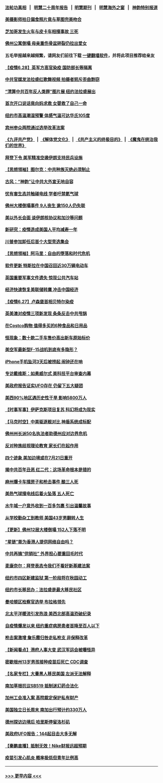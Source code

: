 #### [法轮功真相](https://github.com/gfw-breaker/truth/blob/master/README.md?t=0) &nbsp;&nbsp;|&nbsp;&nbsp; [明慧二十周年报告](https://github.com/gfw-breaker/mh-reports/blob/master/README.md?t=0) &nbsp;&nbsp;|&nbsp;&nbsp;[明慧期刊](https://github.com/gfw-breaker/mh-qikan) &nbsp;&nbsp;|&nbsp;&nbsp; [明慧海外之窗](https://github.com/gfw-breaker/mh-news/blob/master/README.md?t=0) &nbsp;&nbsp;|&nbsp;&nbsp; [神韵特别报道](https://github.com/gfw-breaker/mh-news/blob/master/shenyun.md?t=0)
#### [美摄影师拍日偏食照片竟与草图完美吻合](../pages/nsc412/n13052909.md?t=06290502) 
#### [芝加哥发生火车与皮卡车相撞事故 三死](../pages/nsc412/n13053162.md?t=06290502) 
#### [佛州公寓倒塌 母亲重伤骨盆碎裂仍拉出爱女](../pages/nsc412/n13052356.md?t=06290502) 
#### 五毛举报越来越频繁，请网友们前往下载 [一键翻墙软件](https://github.com/gfw-breaker/ssr-accounts)，并将此项目推荐给亲友
#### [【疫情6.28】英军方高官染疫 国防部长等隔离](../pages/nsc412/n13052662.md?t=06290502) 
#### [中共官媒发法拉盛红歌舞视频  拍摄者怒斥歪曲剽窃](../pages/nsc412/n13052125.md?t=06290502) 
#### [“清算中共百年反人类罪”图片展  纽约法拉盛展出](../pages/nsc412/n13052220.md?t=06290502) 
#### [首次开口说话竟向妈求救 女婴救了自己一命](../pages/nsc412/n13052117.md?t=06290502) 
#### [纽约市高温潮湿预警 体感气温可达华氏105度](../pages/nsc412/n13052122.md?t=06290502) 
#### [宾州参众两院通过选举改革法案](../pages/nsc412/n13051631.md?t=06290502) 
#### [《九评共产党》](https://github.com/begood0513/9ping.md/blob/master/README.md) &nbsp;|&nbsp; [《解体党文化》](../../../../jtdwh.md/blob/master/README.md)  &nbsp;|&nbsp; [《共产主义的终极目的》](../../../../gczydzjmd.md/blob/master/README.md) &nbsp;|&nbsp; [《魔鬼在统治我们的世界》](../../../../mgztzwmdsj.md/blob/master/README.md) 
#### [拜登下令 美军精准空袭伊朗支持民兵设施](../pages/nsc412/n13051694.md?t=06290502) 
#### [【思想领袖】图尔克：中共种族灭绝必须制止](../pages/nsc412/n13015910.md?t=06290502) 
#### [古风：“神韵”让中共大外宣无地自容](../pages/nsc412/n13051649.md?t=06290502) 
#### [忧有害生态并触碰电线 学者吁禁氦气球](../pages/nsc412/n13051509.md?t=06290502) 
#### [佛州大楼倒塌事件 9人丧生 逾150人仍失联](../pages/nsc412/n13051377.md?t=06290502) 
#### [美以外长会面 谈伊朗核协议和加沙等问题](../pages/nsc412/n13051319.md?t=06290502) 
#### [新研究：疫情造成美国人平均减寿一年](../pages/nsc412/n13051240.md?t=06290502) 
#### [川普参加卸任后首个大型竞选集会](../pages/nsc412/n13051225.md?t=06290502) 
#### [【思想领袖】阿马里：自由的堕落和时代危机](../pages/nsc412/n12992285.md?t=06290502) 
#### [软件更新 特斯拉在中国召回近30万辆电动车](../pages/nsc412/n13051159.md?t=06290502) 
#### [英国重要军事文件遗失 惊现公共汽车站](../pages/nsc412/n13050840.md?t=06290502) 
#### [经济快速恢复美联储转鹰 冲击中国经济](../pages/nsc412/n13051022.md?t=06290502) 
#### [【疫情6.27】卢森堡首相贝特尔染疫](../pages/nsc412/n13050578.md?t=06290502) 
#### [英美澳对疫情三项新发现 条条反击中共甩锅](../pages/nsc412/n13050646.md?t=06290502) 
#### [在Costco购物 值得多买的6种食品和日用品](../pages/nsc412/n13037627.md?t=06290502) 
#### [怪现象：数十款二手车售价高出新车原始标价](../pages/nsc412/n13048486.md?t=06290502) 
#### [美空军最新型F-15战机到底有多隐形？](../pages/nsc412/n13033933.md?t=06290502) 
#### [iPhone手机坠河3天后被捞起 闹钟还在响](../pages/nsc412/n13050262.md?t=06290502) 
#### [专访戴维斯：如奥威尔式 美科技平台审查内幕](../pages/nsc412/n13049818.md?t=06290502) 
#### [美政府报告证实UFO存在 仍留下五大疑团](../pages/nsc412/n13050021.md?t=06290502) 
#### [美西90%地区遇历史性干旱 影响5800万人](../pages/nsc412/n13049904.md?t=06290502) 
#### [【时事军事】伊萨克斯项目复苏 科幻将成为现实](../pages/nsc412/n13048477.md?t=06290502) 
#### [【马克时空】中美驱逐舰对比 神盾系统成标配](../pages/nsc412/n13049347.md?t=06290502) 
#### [佛州州长派50名执法者助德州应对边界危机](../pages/nsc412/n13049807.md?t=06290502) 
#### [反对种族歧视理论教育 家长们在起作用](../pages/nsc412/n13049894.md?t=06290502) 
#### [四个迹象 美加边境或在7月21日重开](../pages/nsc412/n13049797.md?t=06290502) 
#### [揭中共百年丑恶 红二代：这场革命根本是错的](../pages/nsc412/n13049750.md?t=06290502) 
#### [麻州爆卡车撞房子和枪击事件 酿三人死](../pages/nsc412/n13049760.md?t=06290502) 
#### [美热气球撞电线后着火坠落 五人死亡](../pages/nsc412/n13049615.md?t=06290502) 
#### [水牛城一户意外收到一百多包裹 引出温馨故事](../pages/nsc412/n13049397.md?t=06290502) 
#### [从学校勤杂工到教师 美国43岁男翻转人生](../pages/nsc412/n13048909.md?t=06290502) 
#### [【更新】佛州12层大楼倒塌 152人下落不明](../pages/nsc412/n13044859.md?t=06290502) 
#### [“星链”能为香港人提供网络自由吗？](../pages/nsc412/n13049224.md?t=06290502) 
#### [中共再搞“供销社” 外界担心要重回毛时代](../pages/nsc412/n13048933.md?t=06290502) 
#### [麦康奈尔：拜登表态令我们不看好新基建法案](../pages/nsc412/n13048746.md?t=06290502) 
#### [纽约市四区新建监狱 第一阶段将在秋园动工](../pages/nsc412/n13048753.md?t=06290502) 
#### [纽约市长移民办：法拉盛是最大移民社区](../pages/nsc412/n13048750.md?t=06290502) 
#### [曼哈顿区检察官选举 布拉格领先](../pages/nsc412/n13048706.md?t=06290502) 
#### [北太平洋暖流引发热浪 美西北部高温恐破纪录](../pages/nsc412/n13048733.md?t=06290502) 
#### [自疫情爆发以来 纽约重症病房患者首降至百人以下](../pages/nsc412/n13048709.md?t=06290502) 
#### [枪击案激增 詹乐霞归咎走私枪支 非保释改革](../pages/nsc412/n13048711.md?t=06290502) 
#### [【新闻看点】港府人事大变 武汉军运会被曝怪异](../pages/nsc412/n13048327.md?t=06290502) 
#### [密歇根州13岁男孩接种疫苗后死亡 CDC调查](../pages/nsc412/n13048723.md?t=06290502) 
#### [【名家专栏】大量黑人移民美国 左派无法解释](../pages/nsc412/n13047366.md?t=06290502) 
#### [南加草根抗议SB519 抵制迷幻药合法化](../pages/nsc412/n13048623.md?t=06290502) 
#### [加州工会准入案 高院裁定保护私有财产](../pages/nsc412/n13048511.md?t=06290502) 
#### [美国独立日长周末 南加出行预计约330万人](../pages/nsc412/n13048497.md?t=06290502) 
#### [德州探访边境后 哈里斯停留洛杉矶](../pages/nsc412/n13048478.md?t=06290502) 
#### [美政府UFO报告：144起目击大多无解](../pages/nsc412/n13048277.md?t=06290502) 
#### [【秦鹏直播】抵制无效！Nike财报远超预期](../pages/nsc412/n13048344.md?t=06290502) 
#### [疫苗引发心肌炎 概率极低但青年比例高](../pages/nsc412/n13048416.md?t=06290502) 

----
#### [ >>> 更早内容 <<< ](../indexes/nsc412-earlier.md)
